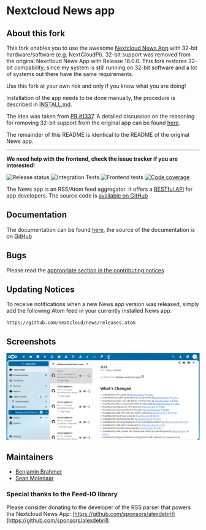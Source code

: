 # Nextcloud News app

## About this fork
This fork enables you to use the awesome [Nextcloud News App](https://github.com/nextcloud/news) with 32-bit hardware/software (e.g. NextCloudPi). 
32-bit support was removed from the original Nexctloud News App with Release 16.0.0. This fork restores 32-bit compability, since my system is still running on 32-bit software and a lot of systems out there have the same requirements.

Use this fork at your own risk and only if you know what you are doing!

Installation of the app needs to be done manually, the procedure is described in [INSTALL.md](./INSTALL.md).

The idea was taken from [PR #1337](https://github.com/nextcloud/news/pull/1337). A detailed discussion on the reasoning for removing 32-bit support from the original app can be found [here](https://github.com/nextcloud/news/issues/1423).

The remainder of this README is identical to the README of the original News app.
**********************************************************************************

**We need help with the frontend, check the issue tracker if you are interested!**

![Release status](https://github.com/nextcloud/news/workflows/Build%20and%20publish%20app%20release/badge.svg) ![Integration Tests](https://github.com/nextcloud/news/workflows/Integration%20Tests/badge.svg) ![Frontend tests](https://github.com/nextcloud/news/workflows/Frontend%20tests/badge.svg) [![Code coverage](https://img.shields.io/codecov/c/github/nextcloud/news.svg?style=flat)](https://codecov.io/gh/nextcloud/news/)

The News app is an RSS/Atom feed aggregator. It offers a [RESTful API](https://nextcloud.github.io/news/developer/#apis) for app developers. The source code is [available on GitHub](https://github.com/nextcloud/news)

## Documentation
The documentation can be found [here](https://nextcloud.github.io/news/), the source of the documentation is on [GitHub](https://github.com/nextcloud/news/blob/master/docs)

## Bugs
Please read the [appropriate section in the contributing notices](https://github.com/nextcloud/news/blob/master/CONTRIBUTING.md#issues)

## Updating Notices
To receive notifications when a new News app version was released, simply add the following Atom feed in your currently installed News app:

    https://github.com/nextcloud/news/releases.atom

## Screenshots
![](https://raw.githubusercontent.com/nextcloud/news/master/screenshots/1.png)

## Maintainers

* [Benjamin Brahmer](https://github.com/Grotax)
* [Sean Molenaar](https://github.com/SMillerDev)

### Special thanks to the Feed-IO library
Please consider donating to the developer of the RSS parser that powers the Nextcloud News App: [https://github.com/sponsors/alexdebril](https://github.com/sponsors/alexdebril)
